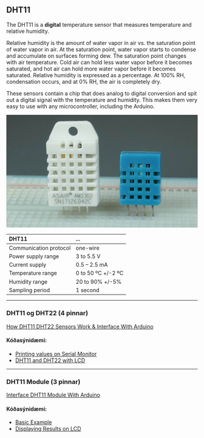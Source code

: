 ## DHT11
The DHT11 is a **digital** temperature sensor that measures temperature and relative humidity.


Relative humidity is the amount of water vapor in air vs. the saturation point of water vapor in air. At the saturation point, water vapor starts to condense and accumulate on surfaces forming dew. The saturation point changes with air temperature. Cold air can hold less water vapor before it becomes saturated, and hot air can hold more water vapor before it becomes saturated. Relative humidity is expressed as a percentage. At 100% RH, condensation occurs, and at 0% RH, the air is completely dry.


These sensors contain a chip that does analog to digital conversion and spit out a digital signal with the temperature and humidity. This makes them very easy to use with any microcontroller, including the Arduino.

![DHT11](https://github.com/VESM2VT/Efni/blob/main/Myndir/DHT11-DHT22-Temperature-Humidity-Sensor.jpg)

DHT11 | ...
:--- | :---
Communication protocol |	one-wire
Power supply range	| 3 to 5.5 V
Current supply |  0.5 – 2.5 mA
Temperature range |	0 to 50 ºC +/-2 ºC
Humidity range |	20 to 90% +/-5%
Sampling period	| 1 second

---

### DHT11 og DHT22 (4 pinnar)
[How DHT11 DHT22 Sensors Work & Interface With Arduino](https://lastminuteengineers.com/dht11-dht22-arduino-tutorial/)  

#### Kóðasýnidæmi: 
- [Printing values on Serial Monitor](https://lastminuteengineers.com/dht11-dht22-arduino-tutorial/#arduino-code-printing-values-on-serial-monitor)
- [DHT11 and DHT22 with LCD](https://lastminuteengineers.com/dht11-dht22-arduino-tutorial/#arduino-code-printing-values-on-serial-monitor)

---

### DHT11 Module (3 pinnar)
[Interface DHT11 Module With Arduino](https://lastminuteengineers.com/dht11-module-arduino-tutorial/)

#### Kóðasýnidæmi: 
- [Basic Example](https://lastminuteengineers.com/dht11-module-arduino-tutorial/#arduino-code-basic-example)
- [Displaying Results on LCD](https://lastminuteengineers.com/dht11-module-arduino-tutorial/#arduino-code-displaying-results-on-lcd)

